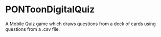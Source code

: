 # PONToonDigitalQuiz
 A Mobile Quiz game which draws questions from a deck of cards using questions from a .csv file.
